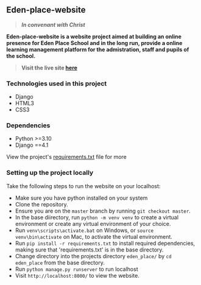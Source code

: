 ## Eden-place-website
> __*In convenant with Christ*__

**Eden-place-website is a website project aimed at building an online presence for Eden Place School and in the long run, provide a online learning management platform for the 
admistration, staff and pupils of the school.**

> **Visit the live site [here](https://edenplace.pythonanywhere.com/)**

### Technologies used in this project

- Django
- HTML3
- CSS3

### Dependencies

- Python >=3.10
- Django ==4.1

View the project's [requirements.txt](https://github.com/ti-oluwa/Eden-place-website/) file for more

### Setting up the project locally
Take the following steps to run the website on your localhost:

- Make sure you have python installed on your system
- Clone the repository.
- Ensure you are on the `master` branch by running `git checkout master`.
- In the base diirectory, run `python -m venv venv` to create a virtual environment or create any virtual environment of your choice.
- Run `venv\scripts\activate.bat` on Windows, or `source venv\bin\activate` on Mac, to activate the virtual environment.
- Run `pip install -r requirements.txt` to install required dependencies, making sure that 'requirements.txt' is in the base directory.
- Change directory into the projects directory `eden_place/` by `cd eden_place` from the base directory.
- Run `python manage.py runserver` to run localhost
- Visit `http://localhost:8000/` to view the website.
